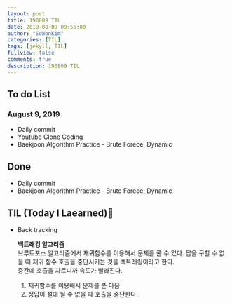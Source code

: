 ```yaml
---
layout: post
title: 190809 TIL
date: 2019-08-09 09:56:00
author: "SeWonKim"
categories: [TIL]
tags: [jekyll, TIL]
fullview: false
comments: true
description: 190809 TIL
---
```



## To do List 
### August 9, 2019
* Daily commit
* Youtube Clone Coding
* Baekjoon Algorithm Practice - Brute Forece, Dynamic


## Done 
* Daily commit
* Baekjoon Algorithm Practice - Brute Forece, Dynamic


## TIL (Today I Laearned)🤔
* Back tracking

  **백트래킹 알고리즘**    
  브루트포스 알고리즘에서 재귀함수를 이용해서 문제를 풀 수 있다.
  답을 구할 수 없을 때 재귀 함수 호출을 중단시키는 것을 백트래킹이라고 한다.   
  중간에 호출을 자르니까 속도가 빨라진다.

  1. 재귀함수를 이용해서 문제를 푼 다음
  2. 정답이 절대 될 수 없을 때 호출을 중단한다.

